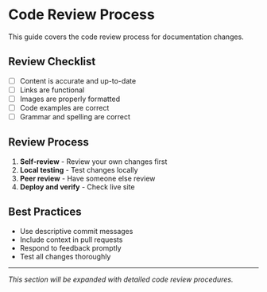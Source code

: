 # Code Review Process

This guide covers the code review process for documentation changes.

## Review Checklist

- [ ] Content is accurate and up-to-date
- [ ] Links are functional
- [ ] Images are properly formatted
- [ ] Code examples are correct
- [ ] Grammar and spelling are correct

## Review Process

1. **Self-review** - Review your own changes first
2. **Local testing** - Test changes locally
3. **Peer review** - Have someone else review
4. **Deploy and verify** - Check live site

## Best Practices

- Use descriptive commit messages
- Include context in pull requests
- Respond to feedback promptly
- Test all changes thoroughly

---

*This section will be expanded with detailed code review procedures.*
